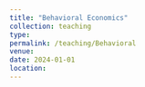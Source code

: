 ```yaml
---
title: "Behavioral Economics"
collection: teaching
type: 
permalink: /teaching/Behavioral
venue: 
date: 2024-01-01
location: 
---
```

